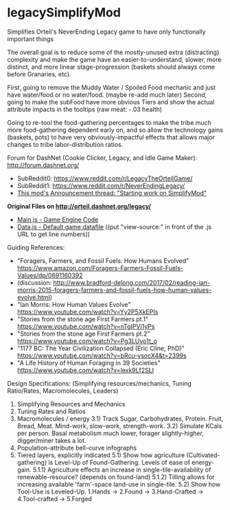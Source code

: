 # legacySimplifyMod
Simplifies Orteil's NeverEnding Legacy game to have only functionally important things

The overall goal is to reduce some of the mostly-unused extra (distracting) complexity and make the game have an easier-to-understand, slower, more distinct, and more linear stage-progression (baskets should always come before Granaries, etc).

First, going to remove the Muddy Water / Spoiled Food mechanic and just have water/food or no water/food. (maybe re-add much later)
Second, going to make the subFood have more obvious Tiers and show the actual attribute impacts in the tooltips (raw meat: -.03 health)

Going to re-tool the food-gathering percentages to make the tribe much more food-gathering dependent early on, and so allow the technology gains (baskets, pots) to have very obviously-impactful effects that allows major changes to tribe labor-distribution ratios.

Forum for DashNet (Cookie Clicker, Legacy, and Idle Game Maker): http://forum.dashnet.org/
- SubReddit0: https://www.reddit.com/r/LegacyTheOrteilGame/
- SubReddit1: https://www.reddit.com/r/NeverEndingLegacy/
- [This mod's Announcement thread: "Starting work on SimplifyMod"](https://www.reddit.com/r/LegacyTheOrteilGame/comments/6s44t6/starting_work_on_simplifymod_simplifying_the/)

**Original Files on http://orteil.dashnet.org/legacy/**
- [Main.js - Game Engine Code](http://orteil.dashnet.org/legacy/main.js)
- [Data.js - Default game datafile](http://orteil.dashnet.org/legacy/data.js)  ((put "view-source:" in front of the .js URL to get line numbers))

Guiding References:
- "Foragers, Farmers, and Fossil Fuels: How Humans Evolved" https://www.amazon.com/Foragers-Farmers-Fossil-Fuels-Values/dp/0691160392
- (discussion: http://www.bradford-delong.com/2017/02/reading-ian-morris-2015-foragers-farmers-and-fossil-fuels-how-human-values-evolve.html)
- "Ian Morris: How Human Values Evolve" https://www.youtube.com/watch?v=Yy2P5XkEPIs
- "Stories from the stone age First Farmers pt.1" https://www.youtube.com/watch?v=nTgIPVi1yPs
- "Stories from the stone age First Farmers pt.2" https://www.youtube.com/watch?v=Pg3LUvo1t_o
- "1177 BC: The Year Civilization Collapsed (Eric Cline, PhD)" https://www.youtube.com/watch?v=bRcu-ysocX4&t=2399s
- "A Life History of Human Foraging in 39 Societies" https://www.youtube.com/watch?v=lexk9Lf2SLI


Design Specifications: (Simplifying resources/mechanics, Tuning Ratio/Rates, Macromolecules, Leaders)
1) Simplifying Resources and Mechanics
2) Tuning Rates and Ratios
3) Macromolecules / energy
  3.1) Track Sugar, Carbohydrates, Protein. Fruit, Bread, Meat. Mind-work, slow-work, strength-work.
  3.2) Simulate KCals per person. Basal metabolism much lower, forager slightly-higher, digger/miner takes a lot.
4) Population-attribute bell-curve infographs
5) Tiered layers, explicitly indicated
 5.1) Show how agriculture (Cultivated-gathering) is Level-Up of Found-Gathering. Levels of ease of energy-gain.
  5.1.1) Agriculture effects an increase in single-tile-availability of renewable-resource? (depends on found-land)
  5.1.2) Tilling allows for increasing available 'farm'-space land-use in single-tile.
 5.2) Show how Tool-Use is Leveled-Up. 1.Hands -> 2.Found -> 3.Hand-Crafted -> 4.Tool-crafted -> 5.Forged

